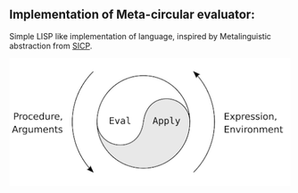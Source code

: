 ## Implementation of Meta-circular evaluator:

Simple LISP like implementation of language, inspired by Metalinguistic abstraction from [SICP](https://en.wikipedia.org/wiki/Structure_and_Interpretation_of_Computer_Programs).

![Meta-circular evaluator](unnamed.png?raw=true)